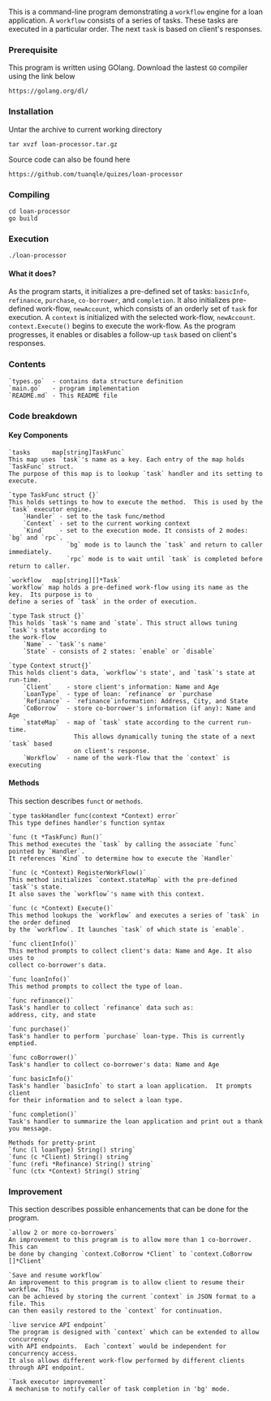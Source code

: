 This is a command-line program demonstrating a `workflow` engine for a loan application.
A `workflow` consists of a series of tasks. These tasks are executed in a particular order.
The next `task` is based on client's responses.

### Prerequisite
This program is written using GOlang. Download the lastest `GO` compiler using the link below
    
    https://golang.org/dl/
    

### Installation
Untar the archive to current working directory
   
    tar xvzf loan-processor.tar.gz
  

Source code can also be found here
 
    https://github.com/tuanqle/quizes/loan-processor


### Compiling

    cd loan-processor
    go build


### Execution

    ./loan-processor


#### What it does?

As the program starts, it initializes a pre-defined set of tasks: `basicInfo`, `refinance`,
`purchase`, `co-borrower`, and `completion`. It also initializes pre-defined work-flow,
`newAccount`, which consists of an orderly set of `task` for execution. A `context` is initialized
with the selected work-flow, `newAccount`. `context.Execute()` begins to execute the work-flow.
As the program progresses, it enables or disables a follow-up `task` based on client's responses.

### Contents

    `types.go`  - contains data structure definition
    `main.go`   - program implementation
    `README.md` - This README file

### Code breakdown

#### Key Components
    `tasks      map[string]TaskFunc` 
    This map uses `task`'s name as a key. Each entry of the map holds `TaskFunc` struct.
    The purpose of this map is to lookup `task` handler and its setting to execute.
    
    `type TaskFunc struct {}`
    This holds settings to how to execute the method.  This is used by the `task` executor engine.
        `Handler` - set to the task func/method
        `Context` - set to the current working context
        `Kind`    - set to the execution mode. It consists of 2 modes: `bg` and `rpc`.
                    `bg` mode is to launch the `task` and return to caller immediately.
                    `rpc` mode is to wait until `task` is completed before return to caller.

    `workflow   map[string][]*Task`
    `workflow` map holds a pre-defined work-flow using its name as the key.  Its purpose is to
    define a series of `task` in the order of execution. 

    `type Task struct {}`
    This holds `task`'s name and `state`. This struct allows tuning `task`'s state according to 
    the work-flow
        `Name` - `task`'s name'
        `State` - consists of 2 states: `enable` or `disable`

    `type Context struct{}`
    This holds client's data, `workflow`'s state', and `task`'s state at run-time.
        `Client`    - store client's information: Name and Age
        `LoanType`  - type of loan: `refinance` or `purchase`
        `Refinance` - `refinance`information: Address, City, and State
        `CoBorrow`  - store co-borrower's information (if any): Name and Age
        `stateMap`  - map of `task` state according to the current run-time.
                      This allows dynamically tuning the state of a next `task` based
                      on client's response.
        `Workflow`  - name of the work-flow that the `context` is executing

#### Methods
This section describes `funct` or `methods`.

    `type taskHandler func(context *Context) error`
    This type defines handler's function syntax

    `func (t *TaskFunc) Run()`
    This method executes the `task` by calling the associate `func` pointed by `Handler`.
    It references `Kind` to determine how to execute the `Handler`

    `func (c *Context) RegisterWorkFlow()`
    This method initializes `context.stateMap` with the pre-defined `task`'s state.
    It also saves the `workflow`'s name with this context.

    `func (c *Context) Execute()`
    This method lookups the `workflow` and executes a series of `task` in the order defined
    by the `workflow`. It launches `task` of which state is `enable`.

    `func clientInfo()`
    This method prompts to collect client's data: Name and Age. It also uses to
    collect co-borrower's data.

    `func loanInfo()`
    This method prompts to collect the type of loan.

    `func refinance()`
    Task's handler to collect `refinance` data such as:
    address, city, and state

    `func purchase()`
    Task's handler to perform `purchase` loan-type. This is currently emptied.

    `func coBorrower()`
    Task's handler to collect co-borrower's data: Name and Age

    `func basicInfo()`
    Task's handler `basicInfo` to start a loan application.  It prompts client
    for their information and to select a loan type.

    `func completion()`
    Task's handler to summarize the loan application and print out a thank you message.

    Methods for pretty-print
    `func (l loanType) String() string`
    `func (c *Client) String() string`
    `func (refi *Refinance) String() string`
    `func (ctx *Context) String() string`

### Improvement
This section describes possible enhancements that can be done for the program.

    `allow 2 or more co-borrowers`
    An improvement to this program is to allow more than 1 co-borrower. This can
    be done by changing `context.CoBorrow *Client` to `context.CoBorrow []*Client`

    `Save and resume workflow`
    An improvement to this program is to allow client to resume their workflow. This
    can be achieved by storing the current `context` in JSON format to a file. This
    can then easily restored to the `context` for continuation.

    `live service API endpoint`
    The program is designed with `context` which can be extended to allow concurrency
    with API endpoints.  Each `context` would be independent for concurrency access.
    It also allows different work-flow performed by different clients through API endpoint.

    `Task executor improvement`
    A mechanism to notify caller of task completion in 'bg' mode.

